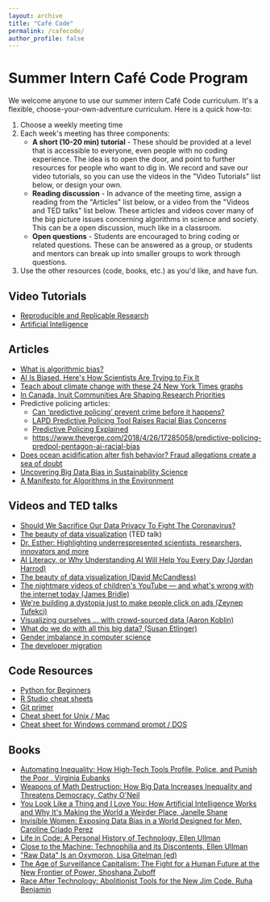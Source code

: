 ```yaml
---
layout: archive
title: "Café Code"
permalink: /cafecode/
author_profile: false
---
```



# Summer Intern Café Code Program 

We welcome anyone to use our summer intern Café Code curriculum. It's a flexible, choose-your-own-adventure curriculum. Here is a quick how-to:

1. Choose a weekly meeting time
2. Each week's meeting has three components:
   - **A short (10-20 min) tutorial** - These should be provided at a level that is accessible to everyone, even people with no coding experience. The idea is to open the door, and point to further resources for people who want to dig in. We record and save our video tutorials, so you can use the videos in the "Video Tutorials" list below, or design your own. 
   - **Reading discussion** - In advance of the meeting time, assign a reading from the "Articles" list below, or a video from the "Videos and TED talks" list below. These articles and videos cover many of the big picture issues concerning algorithms in science and society. This can be a open discussion, much like in a classroom.
   - **Open questions** - Students are encouraged to bring coding or related questions. These can be answered as a group, or students and mentors can break up into smaller groups to work through questions.
3. Use the other resources (code, books, etc.) as you'd like, and have fun. 

## Video Tutorials

- [Reproducible and Replicable Research](https://drive.google.com/file/d/1I_Fuz2bNG0rHi8ZH72szMeftNTCJO7I6/view?usp=sharing)
- [Artificial Intelligence](https://drive.google.com/file/d/1NJBcIoaTPFnX7S-VExU1GvSqDan6H1iZ/view?usp=sharing)

## Articles
- [What is algorithmic bias?](https://bdtechtalks.com/2018/03/26/racist-sexist-ai-deep-learning-algorithms/)
- [AI Is Biased. Here's How Scientists Are Trying to Fix It](https://www.wired.com/story/ai-biased-how-scientists-trying-fix/)
- [Teach about climate change with these 24 New York Times graphs](https://www.nytimes.com/2019/02/28/learning/teach-about-climate-change-with-these-24-new-york-times-graphs.html)
- [In Canada, Inuit Communities Are Shaping Research Priorities](https://undark.org/2020/05/27/canada-inuit-research/)
- Predictive policing articles:
   - [Can ‘predictive policing’ prevent crime before it happens?](https://www.sciencemag.org/news/2016/09/can-predictive-policing-prevent-crime-it-happens)
   - [LAPD Predictive Policing Tool Raises Racial Bias Concerns](https://www.govtech.com/public-safety/LAPD-Predictive-Policing-Tool-Raises-Racial-Bias-Concerns.html)
   - [Predictive Policing Explained](https://www.brennancenter.org/our-work/research-reports/predictive-policing-explained)
   - https://www.theverge.com/2018/4/26/17285058/predictive-policing-predpol-pentagon-ai-racial-bias
- [Does ocean acidification alter fish behavior? Fraud allegations create a sea of doubt](https://www.sciencemag.org/news/2021/05/does-ocean-acidification-alter-fish-behavior-fraud-allegations-create-sea-doubt)
- [Uncovering Big Data Bias in Sustainability Science](https://umaine.edu/spire/2021/03/29/bigdatabias/)
- [A Manifesto for Algorithms in the Environment](https://www.theguardian.com/science/political-science/2015/oct/05/a-manifesto-for-algorithms-in-the-environment)

## Videos and TED talks
- [Should We Sacrifice Our Data Privacy To Fight The Coronavirus?](https://fivethirtyeight.com/videos/should-we-sacrifice-our-data-privacy-to-fight-the-coronavirus/)
- [The beauty of data visualization](https://www.ted.com/talks/david_mccandless_the_beauty_of_data_visualization/transcript) (TED talk)
- [Dr. Esther: Highlighting underrespresented scientists, researchers, innovators and more](https://www.youtube.com/channel/UCO8fHSJrOnGZCZ19HvGvSLA)
- [AI Literacy, or Why Understanding AI Will Help You Every Day (Jordan Harrod)](https://www.ted.com/talks/jordan_harrod_ai_literacy_or_why_understanding_ai_will_help_you_every_day)
- [The beauty of data visualization (David McCandless)](https://www.ted.com/talks/david_mccandless_the_beauty_of_data_visualization#t-1074329)
- [The nightmare videos of children's YouTube — and what's wrong with the internet today (James Bridle)](https://www.ted.com/talks/james_bridle_the_nightmare_videos_of_childrens_youtube_and_what_s_wrong_with_the_internet_today/transcript#t-504225)
- [We're building a dystopia just to make people click on ads (Zeynep Tufekci)](https://www.bing.com/videos/search?view=detail&mid=C950DBDBE90B3AB3DB99C950DBDBE90B3AB3DB99&shtp=GetUrl&shid=22dfc0a0-77ea-45b6-a32c-978d50564734&shtk=WmV5bmVwIFR1ZmVrY2k6IFdlJ3JlIGJ1aWxkaW5nIGEgZHlzdG9waWEganVzdCB0byBtYWtlIHBlb3BsZSBjbGljayBvbiBhZHM%3D&shdk=V2UncmUgYnVpbGRpbmcgYW4gYXJ0aWZpY2lhbCBpbnRlbGxpZ2VuY2UtcG93ZXJlZCBkeXN0b3BpYSwgb25lIGNsaWNrIGF0IGEgdGltZSwgc2F5cyB0ZWNobm8tc29jaW9sb2dpc3QgWmV5bmVwIFR1ZmVja2kuIEluIGFuIGV5ZS1vcGVuaW5nIHRhbGssIHNoZSBkZXRhaWxzLi4u&shhk=G62bA%2BRlS8nr2u2mXhI1aMD3eXCmJhCcxfMRoVCdDK0%3D&form=VDSHOT&shth=OSH.z%252FBIZmplk%252BfGGU81Fql40g)
- [Visualizing ourselves ... with crowd-sourced data (Aaron Koblin)](https://www.ted.com/talks/aaron_koblin)
- [What do we do with all this big data? (Susan Etlinger)](https://www.ted.com/talks/susan_etlinger_what_do_we_do_with_all_this_big_data)
- [Gender imbalance in computer science](https://www.facebook.com/NPR/videos/10156691618936756/)
- [The developer migration](https://www.youtube.com/watch?reload=9&v=xp6UCQvKKzI)

## Code Resources
- [Python for Beginners](https://www.python.org/about/gettingstarted/)
- [R Studio cheat sheets](https://www.rstudio.com/resources/cheatsheets/)
- [Git primer](https://docs.google.com/presentation/d/1UUryfefKXFIRJhI4UaY1LnhBdqjjzbGngRDm-ucAQtY/edit#slide=id.gc6f73a04f_0_20)
- [Cheat sheet for Unix / Mac](https://learntocodewith.me/command-line/unix-command-cheat-sheet/)
- [Cheat sheet for Windows command prompt / DOS](http://simplyadvanced.net/blog/cheat-sheet-for-windows-command-prompt/)

## Books 
- [Automating Inequality: How High-Tech Tools Profile, Police, and Punish the Poor , Virginia Eubanks](https://us.macmillan.com/books/9781250074317)
- [Weapons of Math Destruction: How Big Data Increases Inequality and Threatens Democracy, Cathy O'Neil](https://weaponsofmathdestructionbook.com/)
- [You Look Like a Thing and I Love You: How Artificial Intelligence Works and Why It's Making the World a Weirder Place, Janelle Shane](https://en.wikipedia.org/wiki/You_Look_Like_a_Thing_and_I_Love_You)
- [Invisible Women: Exposing Data Bias in a World Designed for Men, Caroline Criado Perez](https://carolinecriadoperez.com/book/invisible-women/)
- [Life in Code: A Personal History of Technology, Ellen Ullman](https://us.macmillan.com/books/9780374534516)
- [Close to the Machine: Technophilia and its Discontents, Ellen Ullman](https://us.macmillan.com/books/9781250002488)
- ["Raw Data" Is an Oxymoron, Lisa Gitelman (ed)](https://mitpress.mit.edu/books/raw-data-oxymoron)
- [The Age of Surveillance Capitalism: The Fight for a Human Future at the New Frontier of Power, Shoshana Zuboff](https://en.wikipedia.org/wiki/The_Age_of_Surveillance_Capitalism)
- [Race After Technology: Abolitionist Tools for the New Jim Code, Ruha Benjamin](https://www.wiley.com/en-us/Race+After+Technology%3A+Abolitionist+Tools+for+the+New+Jim+Code-p-9781509526406)



